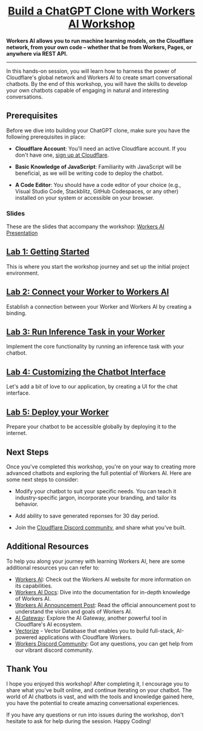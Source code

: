 <div>
  <h1 align="center"><a href="https://nigeria.cityjsconf.org/workshop/7LGrikzQ6c1bORXnKSwf2u">Build a ChatGPT Clone with Workers AI Workshop</a></h1>
  <strong>
    Workers AI allows you to run machine learning models, on the Cloudflare network, from your own code – whether that be from Workers, Pages, or anywhere via REST API.
  </strong> 
  <hr />
  <p>
    In this hands-on session, you will learn how to harness the power of Cloudflare's global network and Workers AI to create smart conversational chatbots. By the end of this workshop, you will have the skills to develop your own chatbots capable of engaging in natural and interesting conversations.
  </p>
</div>

## Prerequisites

Before we dive into building your ChatGPT clone, make sure you have the following prerequisites in place:

- __Cloudflare Account__: You'll need an active Cloudflare account. If you don't have one, [sign up at Cloudflare](https://www.cloudflare.com/).

- __Basic Knowledge of JavaScript__: Familiarity with JavaScript will be beneficial, as we will be writing code to deploy the chatbot.

- __A Code Editor__: You should have a code editor of your choice (e.g., Visual Studio Code, Stackblitz, GitHub Codespaces, or any other) installed on your system or accessible on your browser.

### Slides

These are the slides that accompany the workshop: [Workers AI Presentation](https://docs.google.com/presentation/d/1dB-H5jeyDJgFmS58yfEJ-5ZEM_N73qvsRFpYXSnW6aM/edit?usp=sharing)

## [Lab 1: Getting Started](./lab1.md)
This is where you start the workshop journey and set up the initial project environment.

## [Lab 2: Connect your Worker to Workers AI](./lab2.md)

Establish a connection between your Worker and Workers AI by creating a binding.

## [Lab 3: Run Inference Task in your Worker](./lab3.md)
Implement the core functionality by running an inference task with your chatbot.

<!-- ## [Lab 4: Streaming Response with Workers AI ](./lab4.md)
Enhance your chatbot with streaming responses to provide a dynamic conversational experience. -->

## [Lab 4: Customizing the Chatbot Interface](./lab5.md)
Let's add a bit of love to our application, by creating a UI for the chat interface.

## [Lab 5: Deploy your Worker](./lab6.md)
Prepare your chatbot to be accessible globally by deploying it to the internet.

## Next Steps

Once you've completed this workshop, you're on your way to creating more advanced chatbots and exploring the full potential of Workers AI. Here are some next steps to consider:

<!-- TODO: Add one more to help their chatbot look more like chatgpt they can add a bit of styling / use the shadcdn drop-in component -->

- Modify your chatbot to suit your specific needs. You can teach it industry-specific jargon, incorporate your branding, and tailor its behavior.

- Add ability to save generated reponses for 30 day period.

- Join the [Cloudflare Discord community](https://discord.gg/cloudflaredev), and share what you've built.

## Additional Resources

To help you along your journey with learning Workers AI, here are some additional resources you can refer to:

- [Workers AI](https://ai.cloudflare.com/): Check out the Workers AI website for more information on its capabilities.
- [Workers AI Docs](https://developers.cloudflare.com/workers-ai/): Dive into the documentation for in-depth knowledge of Workers AI.
- [Workers AI Announcement Post](https://blog.cloudflare.com/workers-ai/): Read the official announcement post to understand the vision and goals of Workers AI.
- [AI Gateway](https://developers.cloudflare.com/ai-gateway/): Explore the AI Gateway, another powerful tool in Cloudflare's AI ecosystem.
- [Vectorize](https://developers.cloudflare.com/vectorize) - Vector Database that enables you to build full-stack, AI-powered applications with Cloudflare Workers.
- [Workers Discord Community](https://discord.gg/cloudflaredev): Got any questions, you can get help from our vibrant discord community.

## Thank You

I hope you enjoyed this workshop! After completing it, I encourage you to share what you've built online, and continue iterating on your chatbot. The world of AI chatbots is vast, and with the tools and knowledge gained here, you have the potential to create amazing conversational experiences.

If you have any questions or run into issues during the workshop, don't hesitate to ask for help during the session. Happy Coding!